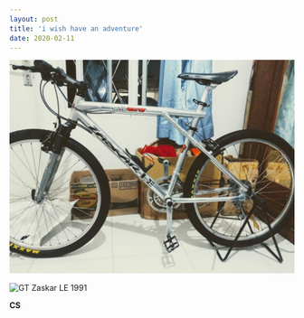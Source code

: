 ```yaml
---
layout: post
title: 'i wish have an adventure'
date: 2020-02-11
---
```


![GT Zaskar LE 1991](images/gt-zaskar.jpg)

![GT Zaskar LE 1991](http://cheppys.github.io/images/gt-zaskar.jpg)

**CS**
